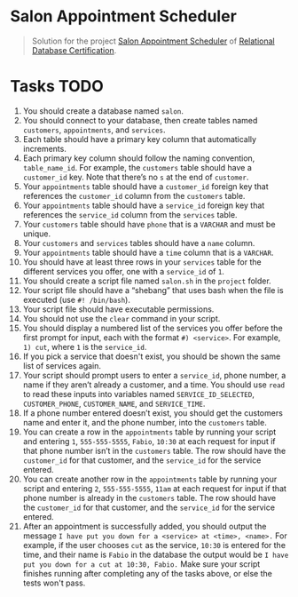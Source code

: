 # Salon Appointment Scheduler

> Solution for the project [Salon Appointment Scheduler](https://www.freecodecamp.org/learn/relational-database/build-a-salon-appointment-scheduler-project/build-a-salon-appointment-scheduler) of [Relational Database Certification](https://www.freecodecamp.org/learn/relational-database/).


# Tasks TODO 

1. You should create a database named `salon`.
2. You should connect to your database, then create tables named `customers`, `appointments`, and `services`.
3. Each table should have a primary key column that automatically increments.
4. Each primary key column should follow the naming convention, `table_name_id`. For example, the `customers` table should have a `customer_id` key. Note that there’s no `s` at the end of `customer`.
5. Your `appointments` table should have a `customer_id` foreign key that references the `customer_id` column from the `customers` table.
6. Your `appointments` table should have a `service_id` foreign key that references the `service_id` column from the `services` table.
7. Your `customers` table should have `phone` that is a `VARCHAR` and must be unique.
8. Your `customers` and `services` tables should have a `name` column.
9. Your `appointments` table should have a `time` column that is a `VARCHAR`.
10. You should have at least three rows in your `services` table for the different services you offer, one with a `service_id` of `1`.
11. You should create a script file named `salon.sh` in the `project` folder.
12. Your script file should have a “shebang” that uses bash when the file is executed (use `#! /bin/bash`).
13. Your script file should have executable permissions.
14. You should not use the `clear` command in your script.
15. You should display a numbered list of the services you offer before the first prompt for input, each with the format `#) <service>`. For example, `1) cut`, where `1` is the `service_id`.
16. If you pick a service that doesn't exist, you should be shown the same list of services again.
17. Your script should prompt users to enter a `service_id`, phone number, a name if they aren’t already a customer, and a time. You should use `read` to read these inputs into variables named `SERVICE_ID_SELECTED`, `CUSTOMER_PHONE`, `CUSTOMER_NAME`, and `SERVICE_TIME`.
18. If a phone number entered doesn’t exist, you should get the customers name and enter it, and the phone number, into the `customers` table.
19. You can create a row in the `appointments` table by running your script and entering `1`, `555-555-5555`, `Fabio`, `10:30` at each request for input if that phone number isn’t in the `customers` table. The row should have the `customer_id` for that customer, and the `service_id` for the service entered.
20. You can create another row in the `appointments` table by running your script and entering `2`, `555-555-5555`, `11am` at each request for input if that phone number is already in the `customers` table. The row should have the `customer_id` for that customer, and the `service_id` for the service entered.
21. After an appointment is successfully added, you should output the message `I have put you down for a <service> at <time>, <name>.` For example, if the user chooses `cut` as the service, `10:30` is entered for the time, and their name is `Fabio` in the database the output would be `I have put you down for a cut at 10:30, Fabio.` Make sure your script finishes running after completing any of the tasks above, or else the tests won't pass.
